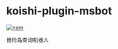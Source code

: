 # koishi-plugin-msbot

[![npm](https://img.shields.io/npm/v/koishi-plugin-msbot?style=flat-square)](https://www.npmjs.com/package/koishi-plugin-msbot)

冒险岛查询机器人
